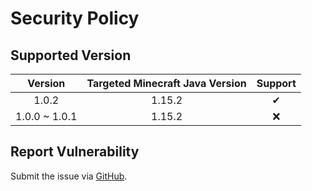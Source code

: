 # Security Policy

## Supported Version

| **Version** | **Targeted Minecraft Java Version** | **Support** |
|:---:|:---:|:---:|
| 1.0.2 | 1.15.2 | ✔ |
| 1.0.0 ~ 1.0.1 | 1.15.2 | ❌ |

## Report Vulnerability

Submit the issue via [GitHub](https://github.com/hugoalh/Minecraft.Java.DataPack.TagPlus/issues).
